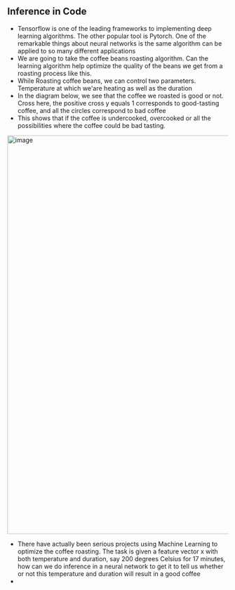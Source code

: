 ## Inference in Code

- Tensorflow is one of the leading frameworks to implementing deep learning algorithms. The other popular tool is Pytorch. One of the remarkable things about neural networks is the same algorithm can be applied to so many different applications
- We are going to take the coffee beans roasting algorithm. Can the learning algorithm help optimize the quality of the beans we get from a roasting process like this.
- While Roasting coffee beans, we can control two parameters. Temperature at which we'are heating as well as the duration
- In the diagram below, we see that the coffee we roasted is good or not. Cross here, the positive cross y equals 1 corresponds to good-tasting coffee, and all the circles correspond to bad coffee
- This shows that if the coffee is undercooked, overcooked or all the possibilities where the coffee could be bad tasting.

<img width="1870" height="908" alt="image" src="https://github.com/user-attachments/assets/26546c34-6b0c-49fe-97b2-2f2830884eaa" />

- There have actually been serious projects using Machine Learning to optimize the coffee roasting. The task is given a feature vector x with both temperature and duration, say 200 degrees Celsius for 17 minutes, how can we do inference in a neural network to get it to tell us whether or not this temperature and duration will result in a good coffee
- 
